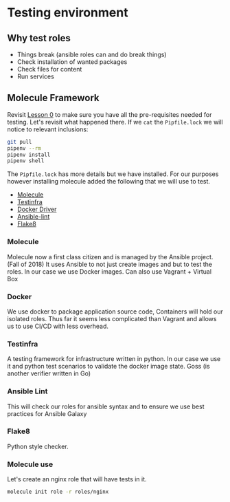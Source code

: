# Testing environment

## Why test roles

* Things break (ansible roles can and do break things)
* Check installation of wanted packages
* Check files for content
* Run services


## Molecule Framework

Revisit [Lesson 0](fiesta_lesson_0.md) to make sure you have all the
pre-requisites needed for testing. Let's revisit what happened there. If we
`cat` the `Pipfile.lock` we will notice to relevant inclusions:

```bash
git pull
pipenv --rm
pipenv install
pipenv shell
```

The `Pipfile.lock` has more details but we have installed. For our purposes
however installing molecule added the following that we will use to test.

* [Molecule](https://molecule.readthedocs.io/en/latest/)
* [Testinfra](https://testinfra.readthedocs.io/en/latest/modules.html)
* [Docker Driver](https://docker-py.readthedocs.io/en/stable/)
* [Ansible-lint](https://github.com/ansible/ansible-lint)
* [Flake8](https://pypi.org/project/flake8/)

### Molecule

Molecule now a first class citizen and is managed by the Ansible project. (Fall
of 2018) It uses Ansible to not just create images and but to test the roles. In
our case we use Docker images. Can also use Vagrant + Virtual Box

### Docker

We use docker to package application source code, Containers will hold our
isolated roles. Thus far it seems less complicated than Vagrant and allows us to
use CI/CD with less overhead.

### Testinfra

A testing framework for infrastructure written in python. In our case we use it
and python test scenarios to validate the docker image state. Goss (is another
verifier written in Go)

### Ansible Lint

This will check our roles for ansible syntax and to ensure we use best practices
for Ansible Galaxy

### Flake8

Python style checker.

### Molecule use

Let's create an nginx role that will have tests in it. 

```bash
molecule init role -r roles/nginx
```
